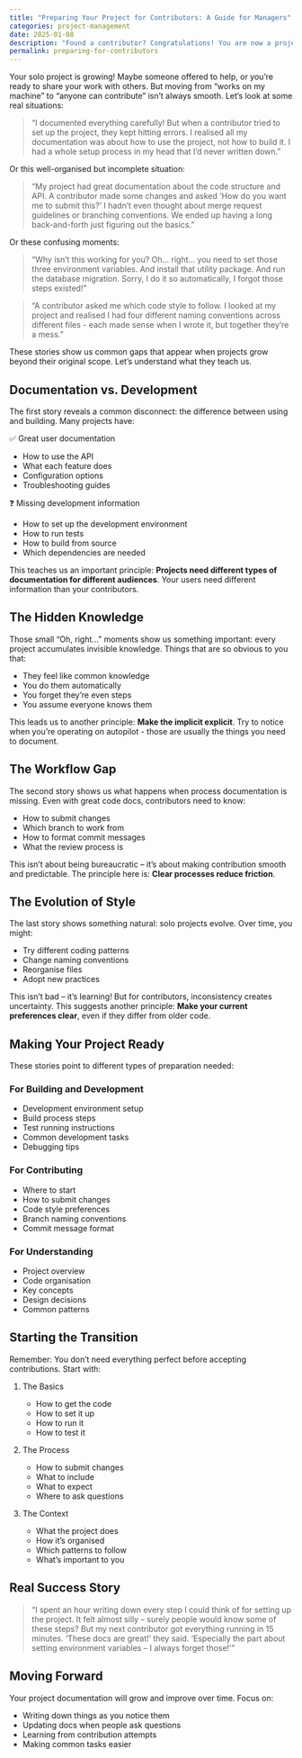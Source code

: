 ```yaml
---
title: "Preparing Your Project for Contributors: A Guide for Managers"
categories: project-management
date: 2025-01-08
description: "Found a contributor? Congratulations! You are now a project manager. Read this if it’s your first time."
permalink: preparing-for-contributors
---
```


Your solo project is growing! Maybe someone offered to help, or you’re ready to share your work with others. But moving from “works on my machine” to “anyone can contribute” isn’t always smooth. Let’s look at some real situations:

> “I documented everything carefully! But when a contributor tried to set up the project, they kept hitting errors. I realised all my documentation was about how to use the project, not how to build it. I had a whole setup process in my head that I’d never written down.”

Or this well-organised but incomplete situation:

> “My project had great documentation about the code structure and API. A contributor made some changes and asked ‘How do you want me to submit this?’ I hadn’t even thought about merge request guidelines or branching conventions. We ended up having a long back-and-forth just figuring out the basics.”

Or these confusing moments:

> “Why isn’t this working for you? Oh… right… you need to set those three environment variables. And install that utility package. And run the database migration. Sorry, I do it so automatically, I forgot those steps existed!”

> “A contributor asked me which code style to follow. I looked at my project and realised I had four different naming conventions across different files - each made sense when I wrote it, but together they’re a mess.”

These stories show us common gaps that appear when projects grow beyond their original scope. Let’s understand what they teach us.

## Documentation vs. Development

The first story reveals a common disconnect: the difference between using and building. Many projects have:

✅ Great user documentation
- How to use the API
- What each feature does
- Configuration options
- Troubleshooting guides

❓ Missing development information
- How to set up the development environment
- How to run tests
- How to build from source
- Which dependencies are needed

This teaches us an important principle: **Projects need different types of documentation for different audiences**. Your users need different information than your contributors.

## The Hidden Knowledge

Those small “Oh, right…” moments show us something important: every project accumulates invisible knowledge. Things that are so obvious to you that:
- They feel like common knowledge
- You do them automatically
- You forget they’re even steps
- You assume everyone knows them

This leads us to another principle: **Make the implicit explicit**. Try to notice when you’re operating on autopilot - those are usually the things you need to document.

## The Workflow Gap

The second story shows us what happens when process documentation is missing. Even with great code docs, contributors need to know:
- How to submit changes
- Which branch to work from
- How to format commit messages
- What the review process is

This isn’t about being bureaucratic – it’s about making contribution smooth and predictable. The principle here is: **Clear processes reduce friction**.

## The Evolution of Style

The last story shows something natural: solo projects evolve. Over time, you might:
- Try different coding patterns
- Change naming conventions
- Reorganise files
- Adopt new practices

This isn’t bad – it’s learning! But for contributors, inconsistency creates uncertainty. This suggests another principle: **Make your current preferences clear**, even if they differ from older code.

## Making Your Project Ready

These stories point to different types of preparation needed:

### For Building and Development
- Development environment setup
- Build process steps
- Test running instructions
- Common development tasks
- Debugging tips

### For Contributing
- Where to start
- How to submit changes
- Code style preferences
- Branch naming conventions
- Commit message format

### For Understanding
- Project overview
- Code organisation
- Key concepts
- Design decisions
- Common patterns

## Starting the Transition

Remember: You don’t need everything perfect before accepting contributions. Start with:

1. The Basics
   - How to get the code
   - How to set it up
   - How to run it
   - How to test it

2. The Process
   - How to submit changes
   - What to include
   - What to expect
   - Where to ask questions

3. The Context
   - What the project does
   - How it’s organised
   - Which patterns to follow
   - What’s important to you

## Real Success Story

> “I spent an hour writing down every step I could think of for setting up the project. It felt almost silly – surely people would know some of these steps? But my next contributor got everything running in 15 minutes. ‘These docs are great!’ they said. ‘Especially the part about setting environment variables – I always forget those!’”

## Moving Forward

Your project documentation will grow and improve over time. Focus on:
- Writing down things as you notice them
- Updating docs when people ask questions
- Learning from contribution attempts
- Making common tasks easier
